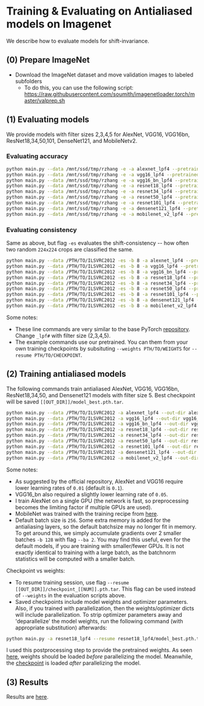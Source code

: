 
# Training & Evaluating on Antialiased models on Imagenet

We describe how to evaluate models for shift-invariance.

## (0) Prepare ImageNet

- Download the ImageNet dataset and move validation images to labeled subfolders
    - To do this, you can use the following script: https://raw.githubusercontent.com/soumith/imagenetloader.torch/master/valprep.sh

## (1) Evaluating models

We provide models with filter sizes 2,3,4,5 for AlexNet, VGG16, VGG16bn, ResNet18,34,50,101, DenseNet121, and MobileNetv2.

### Evaluating accuracy

```bash
python main.py --data /mnt/ssd/tmp/rzhang -e -a alexnet_lpf4 --pretrained --gpu 0
python main.py --data /mnt/ssd/tmp/rzhang -e -a vgg16_lpf4 --pretrained
python main.py --data /mnt/ssd/tmp/rzhang -e -a vgg16_bn_lpf4 --pretrained
python main.py --data /mnt/ssd/tmp/rzhang -e -a resnet18_lpf4 --pretrained
python main.py --data /mnt/ssd/tmp/rzhang -e -a resnet34_lpf4 --pretrained
python main.py --data /mnt/ssd/tmp/rzhang -e -a resnet50_lpf4 --pretrained
python main.py --data /mnt/ssd/tmp/rzhang -e -a resnet101_lpf4 --pretrained
python main.py --data /mnt/ssd/tmp/rzhang -e -a densenet121_lpf4 --pretrained
python main.py --data /mnt/ssd/tmp/rzhang -e -a mobilenet_v2_lpf4 --pretrained
```

<!-- **Ensembling**
- Add `-ens E` to ensemble over `E` random crops.
- By default, we average over logits; add `-ens_sm` to average after softmax (this works better empirically).
- By default, we use all random crops; add `-ens_cf` to always have center crop in the ensemble (this works worse). -->

<!-- ```bash
python main.py --data /PTH/TO/ILSVRC2012 -e  -ens 5 -ens_sm -a resnet34_lpf4 --weights ./weights/resnet34_lpf4.pth.tar
``` -->

### Evaluating consistency

Same as above, but flag `-es` evaluates the shift-consistency -- how often two random `224x224` crops are classified the same.

```bash
python main.py --data /PTH/TO/ILSVRC2012 -es -b 8 -a alexnet_lpf4 --pretrained --gpu 0
python main.py --data /PTH/TO/ILSVRC2012 -es -b 8 -a vgg16_lpf4 --pretrained
python main.py --data /PTH/TO/ILSVRC2012 -es -b 8 -a vgg16_bn_lpf4 --pretrained
python main.py --data /PTH/TO/ILSVRC2012 -es -b 8 -a resnet18_lpf4 --pretrained
python main.py --data /PTH/TO/ILSVRC2012 -es -b 8 -a resnet34_lpf4 --pretrained
python main.py --data /PTH/TO/ILSVRC2012 -es -b 8 -a resnet50_lpf4 --pretrained
python main.py --data /PTH/TO/ILSVRC2012 -es -b 8 -a resnet101_lpf4 --pretrained
python main.py --data /PTH/TO/ILSVRC2012 -es -b 8 -a densenet121_lpf4 --pretrained
python main.py --data /PTH/TO/ILSVRC2012 -es -b 8 -a mobilenet_v2_lpf4 --pretrained
```

Some notes:
- These line commands are very similar to the base PyTorch [repository](https://github.com/pytorch/examples/tree/master/imagenet). Change `_lpf#` with filter size (2,3,4,5).
- The example commands use our pretrained. You can them from your own training checkpoints by subsituting `--weights PTH/TO/WEIGHTS` for `--resume PTH/TO/CHECKPOINT`.


## (2) Training antialiased models

The following commands train antialiased AlexNet, VGG16, VGG16bn, ResNet18,34,50, and Densenet121 models with filter size 5. Best checkpoint will be saved `[[OUT_DIR]]/model_best.pth.tar`.

```bash
python main.py --data /PTH/TO/ILSVRC2012 -a alexnet_lpf4 --out-dir alexnet_lpf4 --gpu 0 --lr .01
python main.py --data /PTH/TO/ILSVRC2012 -a vgg16_lpf4 --out-dir vgg16_lpf4 --lr .01 -b 128 -ba 2
python main.py --data /PTH/TO/ILSVRC2012 -a vgg16_bn_lpf4 --out-dir vgg16_bn_lpf4 --lr .05 -b 128 -ba 2
python main.py --data /PTH/TO/ILSVRC2012 -a resnet18_lpf4 --out-dir resnet18_lpf4
python main.py --data /PTH/TO/ILSVRC2012 -a resnet34_lpf4 --out-dir resnet34_lpf4
python main.py --data /PTH/TO/ILSVRC2012 -a resnet50_lpf4 --out-dir resnet50_lpf4
python main.py --data /PTH/TO/ILSVRC2012 -a resnet101_lpf4 --out-dir resnet101_lpf4
python main.py --data /PTH/TO/ILSVRC2012 -a densenet121_lpf4 --out-dir densenet121_lpf4
python main.py --data /PTH/TO/ILSVRC2012 -a mobilenet_v2_lpf4 --out-dir mobilenet_v2_lpf4 --lr .05 --cos_lr --wd 4e-5 --ep 150
```

Some notes:
- As suggested by the official repository, AlexNet and VGG16 require lower learning rates of `0.01` (default is `0.1`). 
- VGG16_bn also required a slightly lower learning rate of `0.05`.
- I train AlexNet on a single GPU (the network is fast, so preprocessing becomes the limiting factor if multiple GPUs are used).
- MobileNet was trained with the training recipe from [here](https://github.com/tonylins/pytorch-mobilenet-v2#training-recipe).
- Default batch size is `256`. Some extra memory is added for the antialiasing layers, so the default batchsize may no longer fit in memory. To get around this, we simply accumulate gradients over 2 smaller batches `-b 128` with flag `--ba 2`. You may find this useful, even for the default models, if you are training with smaller/fewer GPUs. It is not exactly identical to training with a large batch, as the batchnorm statistics will be computed with a smaller batch.

Checkpoint vs weights:
- To resume training session, use flag `--resume [[OUT_DIR]]/checkpoint_[[NUM]].pth.tar`. This flag can be used instead of `--weights` in the evaluation scripts above.
- Saved checkpoints include model weights and optimizer parameters. Also, if you trained with parallelization, then the weights/optimizer dicts will include parallelization. To strip optimizer parameters away and 'deparallelize' the model weights, run the following command (with appropriate substitution) afterwards:

```bash
python main.py -a resnet18_lpf4 --resume resnet18_lpf4/model_best.pth.tar --save_weights resnet18_lpf4/weights.pth.tar
```

I used this postprocessing step to provide the pretrained weights. As seen [here](https://github.com/adobe/antialiased-cnns/blob/master/main.py#L265), weights should be loaded *before* parallelizing the model. Meanwhile, the [checkpoint](https://github.com/adobe/antialiased-cnns/blob/master/main.py#L308) is loaded *after* parallelizing the model.

## (3) Results

Results are [here](README.md#3-results).
